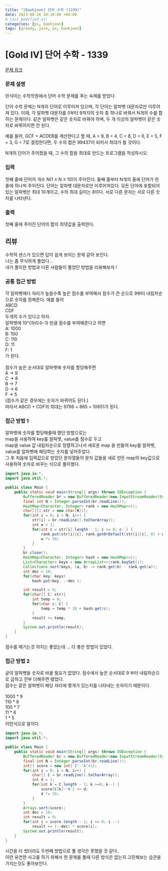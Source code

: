 ```yaml
---
title: "[Baekjoon] 단어 수학 (1339)"
date: 2023-08-26 20:16:00 +09:00 
# last_modified_at:
categories: [ps, baekjoon]
tags: [greedy, java, ps, baekjoon]
---
```

# [Gold IV] 단어 수학 - 1339 

[문제 링크](https://www.acmicpc.net/problem/1339) 

### 문제 설명

<p>민식이는 수학학원에서 단어 수학 문제를 푸는 숙제를 받았다.</p>

<p>단어 수학 문제는 N개의 단어로 이루어져 있으며, 각 단어는 알파벳 대문자로만 이루어져 있다. 이때, 각 알파벳 대문자를 0부터 9까지의 숫자 중 하나로 바꿔서 N개의 수를 합하는 문제이다. 같은 알파벳은 같은 숫자로 바꿔야 하며, 두 개 이상의 알파벳이 같은 숫자로 바뀌어지면 안 된다.</p>

<p>예를 들어, GCF + ACDEB를 계산한다고 할 때, A = 9, B = 4, C = 8, D = 6, E = 5, F = 3, G = 7로 결정한다면, 두 수의 합은 99437이 되어서 최대가 될 것이다.</p>

<p>N개의 단어가 주어졌을 때, 그 수의 합을 최대로 만드는 프로그램을 작성하시오.</p>

### 입력 

 <p>첫째 줄에 단어의 개수 N(1 ≤ N ≤ 10)이 주어진다. 둘째 줄부터 N개의 줄에 단어가 한 줄에 하나씩 주어진다. 단어는 알파벳 대문자로만 이루어져있다. 모든 단어에 포함되어 있는 알파벳은 최대 10개이고, 수의 최대 길이는 8이다. 서로 다른 문자는 서로 다른 숫자를 나타낸다.</p>

### 출력 

 <p>첫째 줄에 주어진 단어의 합의 최댓값을 출력한다.</p>

## 리뷰
수학적 센스가 있으면 답이 쉽게 보이는 문제 같아 보인다. <br>
나는 좀 무식하게 풀었다...<br> 
내가 풀이한 방법과 다른 사람들이 풀었던 방법을 리뷰해보자 !<br>

### 공통 접근 방법
각 알파벳에다 자리가 높을수록 높은 점수를 부여해서 점수가 큰 순으로 9부터 내림차순으로 숫자를 정해준다.
예를 들어 <br>
ABCD<br>
CDF<br>
두개의 수가 있다고 하자. <br>
알파벳에 10^(자리수-1) 만큼 점수를 부여해준다고 하면<br>
A: 1000<br>
B: 100<br>
C: 110<br>
D: 11<br>
F: 1<br>
가 된다. <br><br>
점수가 높은 순서대로 알파벳에 숫자를 할당해주면<br>
A -> 9 <br>
C -> 8 <br>
B -> 7 <br>
D -> 6 <br>
F -> 5 <br>
(점수가 같은 경우에는 숫자가 바뀌어도 된다.)<br>
따라서 ABCD + CDF의 최대는 9786 + 865 = 10651가 된다.<br>

### 접근 방법 1
알파벳에 숫자를 할당해줄때 했던 방법으로는 <br>
map을 사용하여 key를 알파벳, value를 점수로 두고 <br>
map을 value 값 내림차순으로 정렬하고나서 새로운 map 을 만들어 key를 알파벳, value를 알파벳에 해당하는 숫자를 넣어주었다. <br>
그 후 처음에 입력값으로 받았던 문자열들의 문자 값들을 새로 만든 map의 key값으로 사용하여 숫자로 바꾸는 식으로 풀이했다.<br>

```java
import java.io.*;
import java.util.*;

public class Main {
    public static void main(String[] args) throws IOException {
        BufferedReader br = new BufferedReader(new InputStreamReader(System.in));
        final int N = Integer.parseInt(br.readLine());
        HashMap<Character, Integer> rank = new HashMap<>();
        char[][] str = new char[N][];
        for(int i = 0; i < N; i++) {
            str[i] = br.readLine().toCharArray();
            int w = 1;
            for(int c = str[i].length - 1; c >= 0; c--) {
                rank.put(str[i][c], rank.getOrDefault(str[i][c], 0) + w);
                w *= 10;
            }
        }
        br.close();
        HashMap<Character, Integer> hash = new HashMap<>();
        List<Character> keys = new ArrayList<>(rank.keySet());
        Collections.sort(keys, (a, b) -> rank.get(b) - rank.get(a));
        int dec = 10;
        for(char key: keys)
            hash.put(key, --dec );

        int result = 0;
        for(char[] C: str){
            int temp = 0;
            for(char c: C) {
                temp = temp * 10 + hash.get(c);
            }
            result += temp;
        }
        System.out.println(result);
    }
}
```
점수를 매기는것 까지는 좋았는데 ... 더 좋은 방법이 있었다.

### 접근 방법 2
굳이 알파벳을 숫자로 바꿀 필요가 없었다. 점수에서 높은 순서대로 9 부터 내림차순으로 곱하고 전부 더해주면 됐었다.<br>
점수는 같은 알파벳이 해당 자리에 몇개가 있는지를 나타내는 숫자이기 때문이다.<br>
<br>
1000 * 9<br>
110 * 8<br>
100 * 7<br>
11 * 6<br>
1 * 5<br>
이런식으로 말이다
```java
import java.io.*;
import java.util.*;

public class Main {
    public static void main(String[] args) throws IOException {
        BufferedReader br = new BufferedReader(new InputStreamReader(System.in));
        final int N = Integer.parseInt(br.readLine());
        int[] score = new int['Z'-'A'+1];
        for(int i = 0; i < N; i++) {
            char[] C = br.readLine().toCharArray();
            int d = 1;
            for(int k = C.length - 1; k >=0; k--) {
                score[C[k]-'A'] += d;
                d *= 10;
            }
        }
        Arrays.sort(score);
        int dec = 10;
        int result = 0;
        for(int i = score.length - 1; i >= 0; i --) 
            result += (--dec) * score[i];
        System.out.println(result);
    }
}
```
시간을 더 썼더라도 두번째 방법으로 풀 생각은 못했을 것 같다.. <br>
이런 유연한 사고를 하기 위해서 한 문제를 풀때 다른 방식은 없는지 고민해보는 습관을 가지는것도 좋아보인다.


